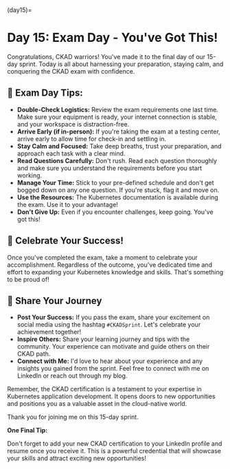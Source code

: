 (day15)=
# Day 15: Exam Day - You've Got This!

Congratulations, CKAD warriors! You've made it to the final day of our 15-day sprint. Today is all about harnessing your preparation, staying calm, and conquering the CKAD exam with confidence.

## 🚀 Exam Day Tips: 

* **Double-Check Logistics:**  Review the exam requirements one last time. Make sure your equipment is ready, your internet connection is stable, and your workspace is distraction-free. 
* **Arrive Early (if in-person):** If you're taking the exam at a testing center, arrive early to allow time for check-in and settling in.
* **Stay Calm and Focused:** Take deep breaths, trust your preparation, and approach each task with a clear mind.
* **Read Questions Carefully:** Don't rush. Read each question thoroughly and make sure you understand the requirements before you start working.
* **Manage Your Time:** Stick to your pre-defined schedule and don't get bogged down on any one question. If you're stuck, flag it and move on.
* **Use the Resources:** The Kubernetes documentation is available during the exam. Use it to your advantage!
* **Don't Give Up:**  Even if you encounter challenges, keep going. You've got this!

## 🎉 Celebrate Your Success!

Once you've completed the exam, take a moment to celebrate your accomplishment. Regardless of the outcome, you've dedicated time and effort to expanding your Kubernetes knowledge and skills. That's something to be proud of!

## 📢 Share Your Journey

* **Post Your Success:**  If you pass the exam, share your excitement on social media using the hashtag `#CKADSprint`. Let's celebrate your achievement together!
* **Inspire Others:** Share your learning journey and tips with the community. Your experience can motivate and guide others on their CKAD path.
* **Connect with Me:** I'd love to hear about your experience and any insights you gained from the sprint. Feel free to connect with me on LinkedIn or reach out through my blog.

Remember, the CKAD certification is a testament to your expertise in Kubernetes application development. It opens doors to new opportunities and positions you as a valuable asset in the cloud-native world.

Thank you for joining me on this 15-day sprint. 

**One Final Tip:**

Don't forget to add your new CKAD certification to your LinkedIn profile and resume once you receive it. This is a powerful credential that will showcase your skills and attract exciting new opportunities! 
